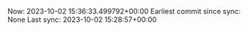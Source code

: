 Now: 2023-10-02 15:36:33.499792+00:00 Earliest commit since sync: None Last sync: 2023-10-02 15:28:57+00:00
